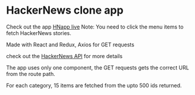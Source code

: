 # HackerNews clone app

Check out the app [HNapp live](https://tlcodes.github.io/hnapp/build) 
Note: You need to click the menu items to fetch HackerNews stories.

Made with React and Redux, Axios for GET requests

check out the [HackerNews API](https://github.com/HackerNews/API) for more details

The app uses only one component, the GET requests gets the correct URL from the route path.

For each category, 15 items are fetched from the upto 500 ids returned.
